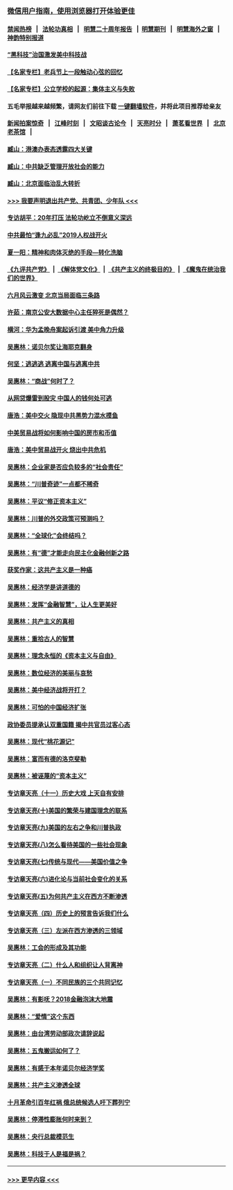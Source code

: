### [微信用户指南，使用浏览器打开体验更佳](https://github.com/gfw-breaker/banned-news1/blob/master/indexes/wechat-guide.md?t=0)
#### [禁闻热榜](热点新闻.md?t=0)  &nbsp;&nbsp;|&nbsp;&nbsp; [法轮功真相](https://github.com/gfw-breaker/truth/blob/master/README.md?t=0) &nbsp;&nbsp;|&nbsp;&nbsp; [明慧二十周年报告](https://github.com/gfw-breaker/mh-reports/blob/master/README.md?t=0) &nbsp;&nbsp;|&nbsp;&nbsp;[明慧期刊](https://github.com/gfw-breaker/mh-qikan) &nbsp;&nbsp;|&nbsp;&nbsp; [明慧海外之窗](https://github.com/gfw-breaker/mh-news/blob/master/README.md?t=0) &nbsp;&nbsp;|&nbsp;&nbsp; [神韵特别报道](https://github.com/gfw-breaker/mh-news/blob/master/shenyun.md?t=0)
#### [“黑科技”治国激发美中科技战](../pages/nsc423/n11638056.md?t=02090533) 
#### [【名家专栏】老兵节上一段触动心弦的回忆](../pages/nsc423/n11646016.md?t=02090533) 
#### [【名家专栏】公立学校的起源：集体主义与失败](../pages/nsc423/n11601833.md?t=02090533) 
#### 五毛举报越来越频繁，请网友们前往下载 [一键翻墙软件](https://github.com/gfw-breaker/ssr-accounts)，并将此项目推荐给亲友
#### [新闻拍案惊奇](https://github.com/gfw-breaker/banned-news1/blob/master/pages/link4.md) &nbsp;&nbsp;|&nbsp;&nbsp; [江峰时刻](https://github.com/gfw-breaker/banned-news1/blob/master/pages/link4.md) &nbsp;&nbsp;|&nbsp;&nbsp; [文昭谈古论今](https://github.com/gfw-breaker/banned-news1/blob/master/pages/link4.md) &nbsp;&nbsp;|&nbsp;&nbsp; [天亮时分](https://github.com/gfw-breaker/banned-news1/blob/master/pages/link4.md) &nbsp;&nbsp;|&nbsp;&nbsp; [萧茗看世界](https://github.com/gfw-breaker/banned-news1/blob/master/pages/link4.md) &nbsp;&nbsp;|&nbsp;&nbsp; [北京老茶馆](https://github.com/gfw-breaker/banned-news1/blob/master/pages/link4.md) &nbsp;&nbsp;|&nbsp;&nbsp; 
#### [臧山：港澳办表态透露四大关键](../pages/nsc423/n11421628.md?t=02090533) 
#### [臧山：中共缺乏管理开放社会的能力](../pages/nsc423/n11407457.md?t=02090533) 
#### [臧山：北京面临治乱大转折](../pages/nsc423/n11406895.md?t=02090533) 
#### [>>> 我要声明退出共产党、共青团、少年队 <<<](https://github.com/begood0513/goodnews/blob/master/quit/letter.md) 
#### [专访胡平：20年打压 法轮功屹立不倒意义深远](../pages/nsc423/n11398800.md?t=02090533) 
#### [中共最怕“逢九必乱”2019人权战开火](../pages/nsc423/n11385248.md?t=02090533) 
#### [夏一阳：精神和肉体灭绝的手段—转化洗脑](../pages/nsc423/n11368250.md?t=02090533) 
#### [《九评共产党》](https://github.com/begood0513/9ping.md/blob/master/README.md) &nbsp;|&nbsp; [《解体党文化》](../../../../jtdwh.md/blob/master/README.md)  &nbsp;|&nbsp; [《共产主义的终极目的》](../../../../gczydzjmd.md/blob/master/README.md) &nbsp;|&nbsp; [《魔鬼在统治我们的世界》](../../../../mgztzwmdsj.md/blob/master/README.md) 
#### [六月风云激变 北京当局面临三条路](../pages/nsc423/n11313668.md?t=02090533) 
#### [许茹：南京公安大数据中心主任猝死是偶然？](../pages/nsc423/n11064744.md?t=02090533) 
#### [横河：华为孟晚舟案起诉引渡 美中角力升级](../pages/nsc423/n11027230.md?t=02090533) 
#### [吴惠林：诺贝尔奖让海耶克翻身](../pages/nsc423/n10890049.md?t=02090533) 
#### [何坚：逃逃逃 逃离中国与逃离中共](../pages/nsc423/n10592891.md?t=02090533) 
#### [吴惠林：“商战”何时了？](../pages/nsc423/n10573558.md?t=02090533) 
#### [从网贷爆雷到股灾 中国人的钱何处可逃](../pages/nsc423/n10572800.md?t=02090533) 
#### [唐浩：美中交火 隐现中共黑势力混水摸鱼](../pages/nsc423/n10544040.md?t=02090533) 
#### [中美贸易战将如何影响中国的房市和币值](../pages/nsc423/n10543697.md?t=02090533) 
#### [唐浩：美中贸易战开火 烧出中共危机](../pages/nsc423/n10540126.md?t=02090533) 
#### [吴惠林：企业家是否应负较多的“社会责任”](../pages/nsc423/n10535022.md?t=02090533) 
#### [吴惠林：“川普奇迹”一点都不稀奇](../pages/nsc423/n10512808.md?t=02090533) 
#### [吴惠林：平议“修正资本主义”](../pages/nsc423/n10495724.md?t=02090533) 
#### [吴惠林：川普的外交政策可预测吗？](../pages/nsc423/n10462387.md?t=02090533) 
#### [吴惠林：“全球化”会终结吗？](../pages/nsc423/n10452838.md?t=02090533) 
#### [吴惠林：有“德”才能走向民主化金融创新之路](../pages/nsc423/n10432292.md?t=02090533) 
#### [获奖作家：这共产主义是一种癌](../pages/nsc423/n10431541.md?t=02090533) 
#### [吴惠林：经济学是讲道德的](../pages/nsc423/n10398014.md?t=02090533) 
#### [吴惠林：发挥“金融智慧”，让人生更美好](../pages/nsc423/n10375019.md?t=02090533) 
#### [吴惠林：共产主义的真相](../pages/nsc423/n10351394.md?t=02090533) 
#### [吴惠林：重拾古人的智慧](../pages/nsc423/n10337691.md?t=02090533) 
#### [吴惠林：理念永恒的《资本主义与自由》](../pages/nsc423/n10316274.md?t=02090533) 
#### [吴惠林：数位经济的美丽与哀愁](../pages/nsc423/n10292946.md?t=02090533) 
#### [吴惠林：美中经济战将开打？](../pages/nsc423/n10258825.md?t=02090533) 
#### [吴惠林：可怕的中国经济扩张](../pages/nsc423/n10219147.md?t=02090533) 
#### [政协委员提承认双重国籍 揭中共官员过客心态](../pages/nsc423/n10208809.md?t=02090533) 
#### [吴惠林：现代“桃花源记”](../pages/nsc423/n10185234.md?t=02090533) 
#### [吴惠林：富而有德的洛克斐勒](../pages/nsc423/n10142264.md?t=02090533) 
#### [吴惠林：被诬蔑的“资本主义”](../pages/nsc423/n10124816.md?t=02090533) 
#### [专访章天亮（十一）历史大戏 上天自有安排](../pages/nsc423/n10094905.md?t=02090533) 
#### [专访章天亮(十)美国的繁荣与建国理念的联系](../pages/nsc423/n10094899.md?t=02090533) 
#### [专访章天亮(九)美国的左右之争和川普执政](../pages/nsc423/n10094889.md?t=02090533) 
#### [专访章天亮(八)怎么看待美国的一些社会现象](../pages/nsc423/n10094857.md?t=02090533) 
#### [专访章天亮(七)传统与现代——美国价值之争](../pages/nsc423/n10093140.md?t=02090533) 
#### [专访章天亮(六)进化论与当前社会变化的关系](../pages/nsc423/n10092036.md?t=02090533) 
#### [专访章天亮(五)为何共产主义在西方不断渗透](../pages/nsc423/n10083620.md?t=02090533) 
#### [专访章天亮（四）历史上的预言告诉我们什么](../pages/nsc423/n10083606.md?t=02090533) 
#### [专访章天亮（三）左派在西方渗透的三领域](../pages/nsc423/n10081115.md?t=02090533) 
#### [吴惠林：工会的形成及其功能](../pages/nsc423/n10080633.md?t=02090533) 
#### [专访章天亮（二）什么人和组织让人背离神](../pages/nsc423/n10076637.md?t=02090533) 
#### [专访章天亮（一）不同民族的三个共同记忆](../pages/nsc423/n10074188.md?t=02090533) 
#### [吴惠林：有影呒？2018金融泡沫大地震](../pages/nsc423/n10040534.md?t=02090533) 
#### [吴惠林：“爱情”这个东西](../pages/nsc423/n10019423.md?t=02090533) 
#### [吴惠林：由台湾劳动部政次请辞说起](../pages/nsc423/n9979679.md?t=02090533) 
#### [吴惠林：五鬼搬运如何了？](../pages/nsc423/n9925338.md?t=02090533) 
#### [吴惠林：有感于本年诺贝尔经济学奖](../pages/nsc423/n9871883.md?t=02090533) 
#### [吴惠林：共产主义渗透全球](../pages/nsc423/n9812748.md?t=02090533) 
#### [十月革命引百年红祸 俄总统候选人吁下葬列宁](../pages/nsc423/n9810182.md?t=02090533) 
#### [吴惠林：停滞性膨胀何时来到？](../pages/nsc423/n9764136.md?t=02090533) 
#### [吴惠林：央行总裁模范生](../pages/nsc423/n9728134.md?t=02090533) 
#### [吴惠林：科技于人是福是祸？](../pages/nsc423/n9672982.md?t=02090533) 

----
#### [ >>> 更早内容 <<< ](../indexes/nsc423-earlier.md)
